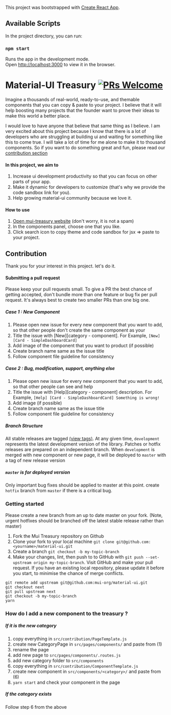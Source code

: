 This project was bootstrapped with [Create React App](https://github.com/facebook/create-react-app).

## Available Scripts

In the project directory, you can run:

### `npm start`

Runs the app in the development mode.<br>
Open [http://localhost:3000](http://localhost:3000) to view it in the browser.

# Material-UI Treasury [![PRs Welcome](https://img.shields.io/badge/PRs-welcome-green.svg)](https://github.com/siriwatknp/mui-treasury/pulls)

Imagine a thousands of real-world, ready-to-use, and themable components that you can copy & paste to your project.
I believe that it will help boosting many projects that the founder want to prove their ideas to make this world a better place.

I would love to have anyone that believe that same thing as I believe. I am very excited about this project because I know that there is a lot of developers
who are struggling at building ui and waiting for something like this to come true. I will take a lot of time for me alone to make it to thousand components.
So if you want to do something great and fun, please read our [contribution section](#Contribution)

#### In this project, we aim to

1. Increase ui development productivity so that you can focus on other parts of your app.
2. Make it dynamic for developers to customize (that's why we provide the code sandbox link for you).
3. Help growing material-ui community because we love it.

#### How to use

1. [Open mui-treasury website](https://mui-treasury.com) (don't worry, it is not a spam)
2. In the components panel, choose one that you like.
3. Click search icon to copy theme and code sandbox for jsx => paste to your project.

## Contribution

Thank you for your interest in this project. let's do it.

#### Submitting a pull request

Please keep your pull requests small. To give a PR the best chance of getting accepted, don't bundle more than one feature or bug fix per pull request. It's always best to create two smaller PRs than one big one.

##### Case 1 : New Component

1. Please open new issue for every new component that you want to add, so that other people don't create the same component as your
2. Title the issue with [New][category - component]. For Example, `[New] [Card - SimpleDashboardCard]`
3. Add image of the component that you want to product (if possible)
4. Create branch name same as the issue title
5. Follow component file guideline for consistency

##### Case 2 : Bug, modification, support, anything else

1. Please open new issue for every new component that you want to add, so that other people can see and help
2. Title the issue with [Help][category - component] description. For Example, `[Help] [Card - SimpleDashboardCard] Something is wrong!`
3. Add image (if possible)
4. Create branch name same as the issue title
5. Follow component file guideline for consistency

##### Branch Structure

All stable releases are tagged [(view tags)](https://github.com/siriwatknp/mui-treasury/tags).
At any given time, `development` represents the latest development version of the library. Patches or hotfix releases are prepared on an independent branch.
When `development` is merged with new component or new page, it will be deployed to `master` with a tag of new release version

##### `master` is for deployed version

Only important bug fixes should be applied to master at this point. create `hotfix` branch from `master` if there is a critical bug.

### Getting started

Please create a new branch from an up to date master on your fork. (Note, urgent hotfixes should be branched off the latest stable release rather than master)

1. Fork the Mui Treasury repository on Github
2. Clone your fork to your local machine `git clone git@github.com:<yourname>/material-ui.git`
3. Create a branch `git checkout -b my-topic-branch`
4. Make your changes, lint, then push to to GitHub with `git push --set-upstream origin my-topic-branch`.
   Visit GitHub and make your pull request.
   If you have an existing local repository, please update it before you start, to minimise the chance of merge conflicts.

```
git remote add upstream git@github.com:mui-org/material-ui.git
git checkout next
git pull upstream next
git checkout -b my-topic-branch
yarn
```

### How do I add a new component to the treasury ?

##### If it is the new category

1. copy everything in `src/contribution/PageTemplate.js`
2. create new CategoryPage in `src/pages/components/` and paste from (1)
3. rename the page
4. add new page to `src/pages/components/.routes.js`
5. add new category folder to `src/components`
6. copy everything in `src/contribution/ComponentTemplate.js`
7. create new component in `src/components/<category>/` and paste from (6)
8. `yarn start` and check your component in the page

##### If the category exists

Follow step 6 from the above
